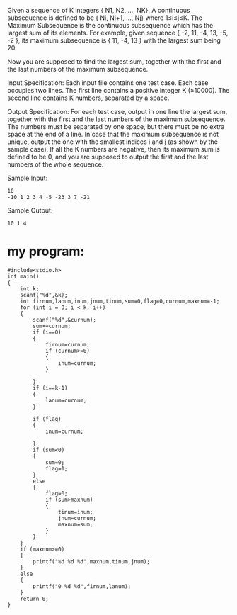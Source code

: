 Given a sequence of K integers { N1, N2, ..., NK}. A continuous subsequence is defined to be { Ni, Ni+1, ..., Nj} where 1≤i≤j≤K. The Maximum Subsequence is the continuous subsequence which has the largest sum of its elements. For example, given sequence { -2, 11, -4, 13, -5, -2 }, its maximum subsequence is { 11, -4, 13 } with the largest sum being 20.

Now you are supposed to find the largest sum, together with the first and the last numbers of the maximum subsequence.

Input Specification:
Each input file contains one test case. Each case occupies two lines. The first line contains a positive integer K (≤10000). The second line contains K numbers, separated by a space.

Output Specification:
For each test case, output in one line the largest sum, together with the first and the last numbers of the maximum subsequence. The numbers must be separated by one space, but there must be no extra space at the end of a line. In case that the maximum subsequence is not unique, output the one with the smallest indices i and j (as shown by the sample case). If all the K numbers are negative, then its maximum sum is defined to be 0, and you are supposed to output the first and the last numbers of the whole sequence.

Sample Input:
```
10
-10 1 2 3 4 -5 -23 3 7 -21
```
Sample Output:
```
10 1 4
```
my program:
====
```
#include<stdio.h>
int main()
{
    int k;
    scanf("%d",&k);
    int firnum,lanum,inum,jnum,tinum,sum=0,flag=0,curnum,maxnum=-1;
    for (int i = 0; i < k; i++)
    {
        scanf("%d",&curnum);
        sum+=curnum;
        if (i==0)
        {
            firnum=curnum;
            if (curnum>=0)
            {
                inum=curnum;
            }
            
        }
        if (i==k-1)
        {
            lanum=curnum;
        }
        
        if (flag)
        {
            inum=curnum;
            
        }        
        if (sum<0)
        {
            sum=0;
            flag=1;
        }
        else
        {
            flag=0;
            if (sum>maxnum)
            {
                tinum=inum;
                jnum=curnum;
                maxnum=sum;
            }
        }
    }
    if (maxnum>=0)
    {
        printf("%d %d %d",maxnum,tinum,jnum);
    }
    else
    {
        printf("0 %d %d",firnum,lanum);
    }
    return 0;   
}
```
